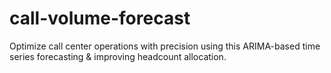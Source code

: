 # call-volume-forecast
Optimize call center operations with precision using this ARIMA-based time series forecasting &amp; improving headcount allocation.
